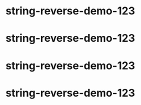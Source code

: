 # string-reverse-demo-123
# string-reverse-demo-123
# string-reverse-demo-123
# string-reverse-demo-123
